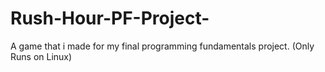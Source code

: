 # Rush-Hour-PF-Project-
A game that i made for my final programming fundamentals project.
(Only Runs on Linux)
